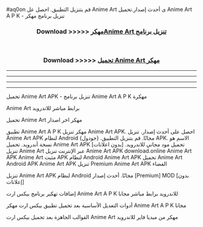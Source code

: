#aq0on قم بتنزيل التطبيق. احصل عل Anime Art  ى أحدث إصدار.تحميل Anime Art  A P K - تنزيل برنامج مهكر



<div align="center">
<h3>Download >>>>> <a href="https://ar-sites.web.app/?ar= Anime Art ">مهكرAnime Art  تنزيل برنامج</a></h3><br>

<h3>Download >>>>> <a href="https://ar-sites.web.app/?ar= Anime Art ">تحميل Anime Art  مهكر</a></h3>
</div>


----------------------------------------------------------

----------------------------------------------------------

----------------------------------------------------------

----------------------------------------------------------


تحميل Anime Art  APK - تنزيل برنامج Anime Art  A P K مهكرة

Anime Art  برابط مباشر للاندرويد

تحميل Anime Art  مهكر اخر اصدار

تطبيق Anime Art  A P K مهكر
تنزيل Anime Art  APK. احصل على أحدث إصدار.
تنزيل Anime Art  APK لنظام Android مجانًا.
قم بتنزيل التطبيق. {جودول} APK. الاسم هو نسخة أندرويد.
تحميل Anime Art  APK [بدون اعلانات]
تحميل مود مجاني للاندرويد.
تنزيل Anime Art  عبر الإنترنت
تنزيل Anime Art  APK
download.online Anime Art  APK
Anime Art  مثبت APK لنظام Android
Anime Art  APK
تحميل Anime Art  Android APK
Anime Art  APK تنزيل Premium
Anime Art  APK الفضاء

تنزيل Anime Art  APK لنظام Android مجانًا. أحدث إصدار [Premium] MOD [بدون إعلانات]

إضافات تهكير برنامج بيكس ارت Anime Art  A P K للاندرويد برابط مباشر مجانا

أدوات التعديل الأساسية بعد تحميل تطبيق بيكس ارت مهكر Anime Art  A P K مجانا

القوالب الجاهزة بعد تحميل بيكس ارت Anime Art  مهكر من ميديا فاير للاندرويد



